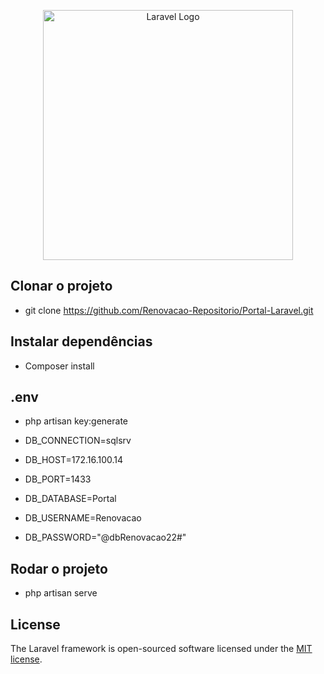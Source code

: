 <p align="center"><a href="https://laravel.com" target="_blank"><img src="https://raw.githubusercontent.com/laravel/art/master/logo-lockup/5%20SVG/2%20CMYK/1%20Full%20Color/laravel-logolockup-cmyk-red.svg" width="400" alt="Laravel Logo"></a></p>

## Clonar o projeto
- git clone https://github.com/Renovacao-Repositorio/Portal-Laravel.git

## Instalar dependências
- Composer install

## .env
- php artisan key:generate

- DB_CONNECTION=sqlsrv

- DB_HOST=172.16.100.14

- DB_PORT=1433

- DB_DATABASE=Portal

- DB_USERNAME=Renovacao

- DB_PASSWORD="@dbRenovacao22#"

## Rodar o projeto
- php artisan serve

## License

The Laravel framework is open-sourced software licensed under the [MIT license](https://opensource.org/licenses/MIT).
